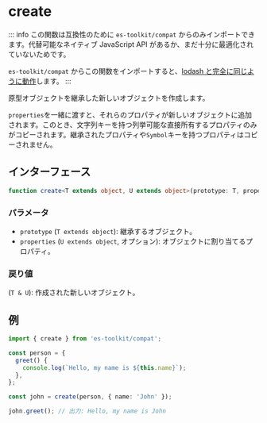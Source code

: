 # create

::: info
この関数は互換性のために `es-toolkit/compat` からのみインポートできます。代替可能なネイティブ JavaScript API があるか、まだ十分に最適化されていないためです。

`es-toolkit/compat` からこの関数をインポートすると、[lodash と完全に同じように動作](../../../compatibility.md)します。
:::

原型オブジェクトを継承した新しいオブジェクトを作成します。

`properties`を一緒に渡すと、それらのプロパティが新しいオブジェクトに追加されます。このとき、文字列キーを持つ列挙可能な直接所有するプロパティのみがコピーされます。継承されたプロパティや`Symbol`キーを持つプロパティはコピーされません。

## インターフェース

```typescript
function create<T extends object, U extends object>(prototype: T, properties?: U): T & U;
```

### パラメータ

- `prototype` (`T extends object`): 継承するオブジェクト。
- `properties` (`U extends object`, オプション): オブジェクトに割り当てるプロパティ。

### 戻り値

(`T & U`): 作成された新しいオブジェクト。

## 例

```typescript
import { create } from 'es-toolkit/compat';

const person = {
  greet() {
    console.log(`Hello, my name is ${this.name}`);
  },
};

const john = create(person, { name: 'John' });

john.greet(); // 出力: Hello, my name is John
```
